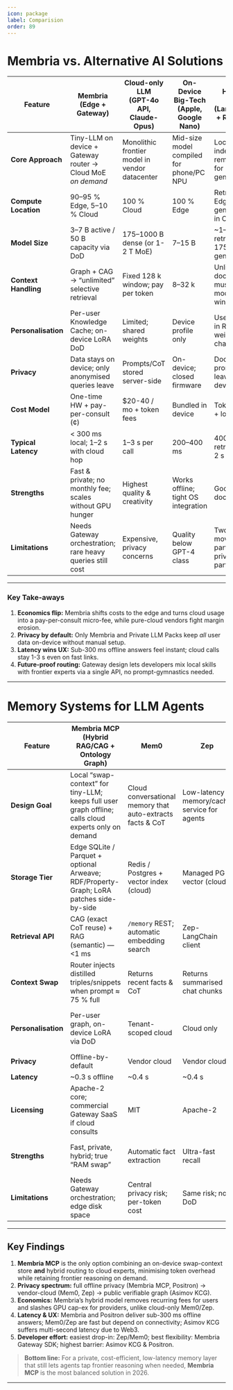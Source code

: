 ```yaml
---
icon: package
label: Comparision
order: 89
---
```


# Membria vs. Alternative AI Solutions

| Feature | **Membria (Edge + Gateway)** | **Cloud-only LLM<br>(GPT-4o API, Claude-Opus)** | **On-Device Big-Tech<br>(Apple, Google Nano)** | **Hybrid RAG<br>(LangChain + Remote)** | **Private LLM Packs<br>(MLC LLM, PrivateGPT)** |
|---------|------------------------------|------------------------------------------------|----------------------------------------------|----------------------------------------|-----------------------------------------------|
| **Core Approach** | Tiny-LLM on device + Gateway router → Cloud MoE *on demand* | Monolithic frontier model in vendor datacenter | Mid-size model compiled for phone/PC NPU | Local RAG index → remote LLM for generation | Full model quantised & sideloaded locally |
| **Compute Location** | 90–95 % Edge, 5–10 % Cloud | 100 % Cloud | 100 % Edge | Retrieval on Edge, generation in Cloud | 100 % Edge |
| **Model Size** | 3–7 B active / 50 B capacity via DoD | 175–1000 B dense (or 1-2 T MoE) | 7–15 B | ~1–3 B retriever, 175–400 B generator | 4–8 B |
| **Context Handling** | Graph + CAG → “unlimited” selective retrieval | Fixed 128 k window; pay per token | 8–32 k | Unlimited docs → must fit model window | 4–8 k |
| **Personalisation** | Per-user Knowledge Cache; on-device LoRA DoD | Limited; shared weights | Device profile only | User docs in RAG; no weight change | Manual fine-tune required |
| **Privacy** | Data stays on device; only anonymised queries leave | Prompts/CoT stored server-side | On-device; closed firmware | Docs local, prompts leave device | Fully offline |
| **Cost Model** | One-time HW + pay-per-consult (¢) | \$20-40 / mo + token fees | Bundled in device | Token fees + local infra | No subscription; HW & storage |
| **Typical Latency** | < 300 ms local; 1–2 s with cloud hop | 1–3 s per call | 200–400 ms | 400 ms retrieval + 2 s gen | 300–600 ms |
| **Strengths** | Fast & private; no monthly fee; scales without GPU hunger | Highest quality & creativity | Works offline; tight OS integration | Good for doc search | Max privacy; no vendor lock-in |
| **Limitations** | Needs Gateway orchestration; rare heavy queries still cost | Expensive, privacy concerns | Quality below GPT-4 class | Two moving parts; privacy partial | Quality below GPT-4 class |

---

### Key Take-aways

1. **Economics flip:** Membria shifts costs to the edge and turns cloud usage into a pay-per-consult micro-fee, while pure-cloud vendors fight margin erosion.  
2. **Privacy by default:** Only Membria and Private LLM Packs keep *all* user data on-device without manual setup.  
3. **Latency wins UX:** Sub-300 ms offline answers feel instant; cloud calls stay 1-3 s even on fast links.  
4. **Future-proof routing:** Gateway design lets developers mix local skills with frontier experts via a single API, no prompt-gymnastics needed.

---


# Memory Systems for LLM Agents

| Feature | **Membria MCP**<br>(Hybrid RAG/CAG + Ontology Graph) | **Mem0** | **Zep** | **Asimov KCG** | **Asimov Positron** |
|---------|------------------------------------------------------|----------|---------|----------------|---------------------|
| **Design Goal** | Local “swap-context” for tiny-LLM; keeps full user graph offline; calls cloud experts only on demand | Cloud conversational memory that auto-extracts facts & CoT | Low-latency memory/cache service for agents | Public, verifiable ontology-driven knowledge graph | Personal MCP node that builds user graph from local & social data |
| **Storage Tier** | Edge SQLite / Parquet + optional Arweave; RDF/Property-Graph; LoRA patches side-by-side | Redis / Postgres + vector index (cloud) | Managed PG + vector (cloud) | IPFS / Arweave + on-chain attestations | RocksDB / LiteFS (edge) |
| **Retrieval API** | CAG (exact CoT reuse) + RAG (semantic) — &lt;1 ms | `/memory` REST; automatic embedding search | Zep-LangChain client | SPARQL / GraphQL; Prompt-to-Triple | gRPC / HTTP; GraphQL for triples |
| **Context Swap** | Router injects distilled triples/snippets when prompt ≈ 75 % full | Returns recent facts & CoT | Returns summarised chat chunks | External to caller LLM | Same as Membria but local |
| **Personalisation** | Per-user graph, on-device LoRA via DoD | Tenant-scoped cloud | Cloud only | None (public graph) | 100 % personal, optional encrypted backup |
| **Privacy** | Offline-by-default | Vendor cloud | Vendor cloud | Public graph (pseudonymous) | Full offline |
| **Latency** | ~0.3 s offline | ~0.4 s | ~0.4 s | 2 s + | ~0.3 s |
| **Licensing** | Apache-2 core; commercial Gateway SaaS if cloud consults | MIT | Apache-2 | GPL-3 code, Polyform data | GPL-3 |
| **Strengths** | Fast, private, hybrid; true “RAM swap” | Automatic fact extraction | Ultra-fast recall | Verifiable provenance | Full sovereignty; zero subscription |
| **Limitations** | Needs Gateway orchestration; edge disk space | Central privacy risk; per-token cost | Same risk; no DoD | Heavy Web3 stack; latency seconds | User must maintain daemon; HW limits |

---

## Key Findings

1. **Membria MCP** is the only option combining an on-device swap-context store **and** hybrid routing to cloud experts, minimising token overhead while retaining frontier reasoning on demand.  
2. **Privacy spectrum:** full offline privacy (Membria MCP, Positron) → vendor-cloud (Mem0, Zep) → public verifiable graph (Asimov KCG).  
3. **Economics:** Membria’s hybrid model removes recurring fees for users and slashes GPU cap-ex for providers, unlike cloud-only Mem0/Zep.  
4. **Latency & UX:** Membria and Positron deliver sub-300 ms offline answers; Mem0/Zep are fast but depend on connectivity; Asimov KCG suffers multi-second latency due to Web3.  
5. **Developer effort:** easiest drop-in: Zep/Mem0; best flexibility: Membria Gateway SDK; highest barrier: Asimov KCG & Positron.

> **Bottom line:** For a private, cost-efficient, low-latency memory layer that still lets agents tap frontier reasoning when needed, **Membria MCP** is the most balanced solution in 2026.

---
